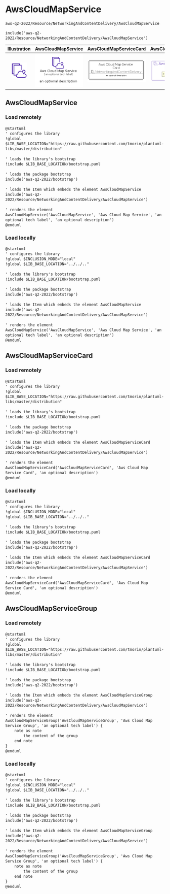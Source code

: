 # AwsCloudMapService


```text
aws-q2-2022/Resource/NetworkingAndContentDelivery/AwsCloudMapService
```

```text
include('aws-q2-2022/Resource/NetworkingAndContentDelivery/AwsCloudMapService')
```



| Illustration | AwsCloudMapService | AwsCloudMapServiceCard | AwsCloudMapServiceGroup |
| :---: | :---: | :---: | :---: |
| ![illustration for Illustration](../../../aws-q2-2022/Resource/NetworkingAndContentDelivery/AwsCloudMapService.png) | ![illustration for AwsCloudMapService](../../../aws-q2-2022/Resource/NetworkingAndContentDelivery/AwsCloudMapService.Local.png) | ![illustration for AwsCloudMapServiceCard](../../../aws-q2-2022/Resource/NetworkingAndContentDelivery/AwsCloudMapServiceCard.Local.png) | ![illustration for AwsCloudMapServiceGroup](../../../aws-q2-2022/Resource/NetworkingAndContentDelivery/AwsCloudMapServiceGroup.Local.png) |




## AwsCloudMapService

### Load remotely
```plantuml
@startuml
' configures the library
!global $LIB_BASE_LOCATION="https://raw.githubusercontent.com/tmorin/plantuml-libs/master/distribution"

' loads the library's bootstrap
!include $LIB_BASE_LOCATION/bootstrap.puml

' loads the package bootstrap
include('aws-q2-2022/bootstrap')

' loads the Item which embeds the element AwsCloudMapService
include('aws-q2-2022/Resource/NetworkingAndContentDelivery/AwsCloudMapService')

' renders the element
AwsCloudMapService('AwsCloudMapService', 'Aws Cloud Map Service', 'an optional tech label', 'an optional description')
@enduml
```

### Load locally
```plantuml
@startuml
' configures the library
!global $INCLUSION_MODE="local"
!global $LIB_BASE_LOCATION="../../.."

' loads the library's bootstrap
!include $LIB_BASE_LOCATION/bootstrap.puml

' loads the package bootstrap
include('aws-q2-2022/bootstrap')

' loads the Item which embeds the element AwsCloudMapService
include('aws-q2-2022/Resource/NetworkingAndContentDelivery/AwsCloudMapService')

' renders the element
AwsCloudMapService('AwsCloudMapService', 'Aws Cloud Map Service', 'an optional tech label', 'an optional description')
@enduml
```

## AwsCloudMapServiceCard

### Load remotely
```plantuml
@startuml
' configures the library
!global $LIB_BASE_LOCATION="https://raw.githubusercontent.com/tmorin/plantuml-libs/master/distribution"

' loads the library's bootstrap
!include $LIB_BASE_LOCATION/bootstrap.puml

' loads the package bootstrap
include('aws-q2-2022/bootstrap')

' loads the Item which embeds the element AwsCloudMapServiceCard
include('aws-q2-2022/Resource/NetworkingAndContentDelivery/AwsCloudMapService')

' renders the element
AwsCloudMapServiceCard('AwsCloudMapServiceCard', 'Aws Cloud Map Service Card', 'an optional description')
@enduml
```

### Load locally
```plantuml
@startuml
' configures the library
!global $INCLUSION_MODE="local"
!global $LIB_BASE_LOCATION="../../.."

' loads the library's bootstrap
!include $LIB_BASE_LOCATION/bootstrap.puml

' loads the package bootstrap
include('aws-q2-2022/bootstrap')

' loads the Item which embeds the element AwsCloudMapServiceCard
include('aws-q2-2022/Resource/NetworkingAndContentDelivery/AwsCloudMapService')

' renders the element
AwsCloudMapServiceCard('AwsCloudMapServiceCard', 'Aws Cloud Map Service Card', 'an optional description')
@enduml
```

## AwsCloudMapServiceGroup

### Load remotely
```plantuml
@startuml
' configures the library
!global $LIB_BASE_LOCATION="https://raw.githubusercontent.com/tmorin/plantuml-libs/master/distribution"

' loads the library's bootstrap
!include $LIB_BASE_LOCATION/bootstrap.puml

' loads the package bootstrap
include('aws-q2-2022/bootstrap')

' loads the Item which embeds the element AwsCloudMapServiceGroup
include('aws-q2-2022/Resource/NetworkingAndContentDelivery/AwsCloudMapService')

' renders the element
AwsCloudMapServiceGroup('AwsCloudMapServiceGroup', 'Aws Cloud Map Service Group', 'an optional tech label') {
    note as note
        the content of the group
    end note
}
@enduml
```

### Load locally
```plantuml
@startuml
' configures the library
!global $INCLUSION_MODE="local"
!global $LIB_BASE_LOCATION="../../.."

' loads the library's bootstrap
!include $LIB_BASE_LOCATION/bootstrap.puml

' loads the package bootstrap
include('aws-q2-2022/bootstrap')

' loads the Item which embeds the element AwsCloudMapServiceGroup
include('aws-q2-2022/Resource/NetworkingAndContentDelivery/AwsCloudMapService')

' renders the element
AwsCloudMapServiceGroup('AwsCloudMapServiceGroup', 'Aws Cloud Map Service Group', 'an optional tech label') {
    note as note
        the content of the group
    end note
}
@enduml
```


